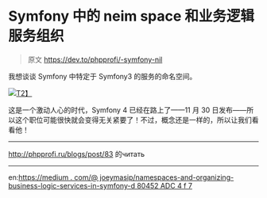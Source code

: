 # Symfony 中的 neim space 和业务逻辑服务组织

> 原文 https://dev.to/phpprofi/-symfony-nil

我想谈谈 Symfony 中特定于 Symfony3 的服务的命名空间。

[![](../Images/1b5dc81c5ec889110a9dee151ac26776.png)T2】](https://res.cloudinary.com/practicaldev/image/fetch/s--AwlMzGDO--/c_limit%2Cf_auto%2Cfl_progressive%2Cq_auto%2Cw_880/http://phpprofi.ru/resources/img/blogs/1df7465c-9180-4302-8df7-23fb93852854.jpeg)

这是一个激动人心的时代，Symfony 4 已经在路上了——11 月 30 日发布——所以这个职位可能很快就会变得无关紧要了！不过，概念还是一样的，所以让我们看看他！

* * *

http://phpprofi.ru/blogs/post/83 的читать

* * *

en:[https://medium . com/@ joeymasip/namespaces-and-organizing-business-logic-services-in-symfony-d 80452 ADC 4 f 7](https://medium.com/@joeymasip/namespaces-and-organizing-business-logic-services-in-symfony-d80452adc4f7)